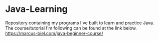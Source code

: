 # Java-Learning
Repository containing my programs I've built to learn and practice Java.
The course/tutorial I'm following can be found at the link below.  
https://marcus-biel.com/java-beginner-course/

